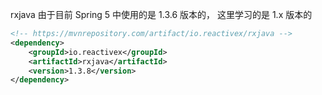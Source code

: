 rxjava 
由于目前 Spring 5 中使用的是 1.3.6 版本的， 这里学习的是 1.x 版本的
```xml
<!-- https://mvnrepository.com/artifact/io.reactivex/rxjava -->
<dependency>
    <groupId>io.reactivex</groupId>
    <artifactId>rxjava</artifactId>
    <version>1.3.8</version>
</dependency>

```